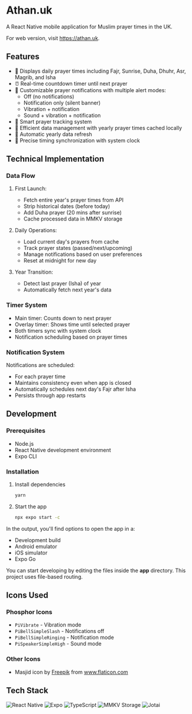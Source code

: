 # Athan.uk

A React Native mobile application for Muslim prayer times in the UK.

For web version, visit https://athan.uk.

## Features

- 📅 Displays daily prayer times including Fajr, Sunrise, Duha, Dhuhr, Asr, Magrib, and Isha
- ⏰ Real-time countdown timer until next prayer
- 🔔 Customizable prayer notifications with multiple alert modes:
  - Off (no notifications)
  - Notification only (silent banner)
  - Vibration + notification
  - Sound + vibration + notification
- 🌙 Smart prayer tracking system
- 💾 Efficient data management with yearly prayer times cached locally
- 🔄 Automatic yearly data refresh
- 🎯 Precise timing synchronization with system clock

## Technical Implementation

### Data Flow

1. First Launch:
   - Fetch entire year's prayer times from API
   - Strip historical dates (before today)
   - Add Duha prayer (20 mins after sunrise)
   - Cache processed data in MMKV storage

2. Daily Operations:
   - Load current day's prayers from cache
   - Track prayer states (passed/next/upcoming)
   - Manage notifications based on user preferences
   - Reset at midnight for new day

3. Year Transition:
   - Detect last prayer (Isha) of year
   - Automatically fetch next year's data

### Timer System

- Main timer: Counts down to next prayer
- Overlay timer: Shows time until selected prayer
- Both timers sync with system clock
- Notification scheduling based on prayer times

### Notification System

Notifications are scheduled:
- For each prayer time
- Maintains consistency even when app is closed
- Automatically schedules next day's Fajr after Isha
- Persists through app restarts

## Development

### Prerequisites

- Node.js
- React Native development environment
- Expo CLI

### Installation

1. Install dependencies

   ```bash
   yarn
   ```

2. Start the app

   ```bash
   npx expo start -c
   ```

In the output, you'll find options to open the app in a:
- Development build
- Android emulator
- iOS simulator
- Expo Go

You can start developing by editing the files inside the **app** directory. This project uses file-based routing.

## Icons Used

### Phosphor Icons
- `PiVibrate` - Vibration mode
- `PiBellSimpleSlash` - Notifications off
- `PiBellSimpleRinging` - Notification mode
- `PiSpeakerSimpleHigh` - Sound mode

### Other Icons
- Masjid icon by <a href="https://www.flaticon.com/authors/freepik" title="Freepik">Freepik</a> from <a href="https://www.flaticon.com/" title="Flaticon">www.flaticon.com</a>

## Tech Stack

![React Native](https://img.shields.io/badge/React_Native-20232A?style=for-the-badge&logo=react&logoColor=61DAFB)
![Expo](https://img.shields.io/badge/Expo-000020?style=for-the-badge&logo=expo&logoColor=white)
![TypeScript](https://img.shields.io/badge/TypeScript-007ACC?style=for-the-badge&logo=typescript&logoColor=white)
![MMKV Storage](https://img.shields.io/badge/MMKV-2C4F7C?style=for-the-badge)
![Jotai](https://img.shields.io/badge/Jotai-000000?style=for-the-badge)